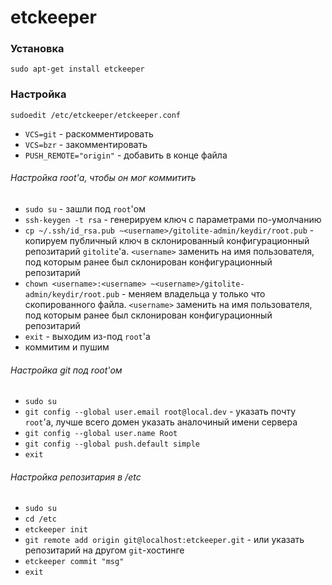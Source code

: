 etckeeper
==
### Установка
`sudo apt-get install etckeeper`

### Настройка
`sudoedit /etc/etckeeper/etckeeper.conf`
* `VCS=git` - раскомментировать
* `VCS=bzr` - закомментировать
* `PUSH_REMOTE="origin"` - добавить в конце файла

######  Настройка root'а, чтобы он мог коммитить
* `sudo su` - зашли под `root`'ом
* `ssh-keygen -t rsa` - генерируем ключ с параметрами по-умолчанию
* `cp ~/.ssh/id_rsa.pub ~<username>/gitolite-admin/keydir/root.pub` - копируем публичный ключ в склонированный конфигурационный репозитарий `gitolite`'а. `<username>` заменить на имя пользователя, под которым ранее был склонирован конфигурационный репозитарий
* `chown <username>:<username> ~<username>/gitolite-admin/keydir/root.pub` - меняем владельца у только что скопированного файла. `<username>` заменить на имя пользователя, под которым ранее был склонирован конфигурационный репозитарий
* `exit` - выходим из-под `root`'а
* коммитим и пушим

###### Настройка git под root'ом
* `sudo su`
* `git config --global user.email root@local.dev` - указать почту `root`'а, лучше всего домен указать аналочиный имени сервера
* `git config --global user.name Root`
* `git config --global push.default simple`
* `exit`

###### Настройка репозитария в /etc
* `sudo su`
* `cd /etc`
* `etckeeper init`
* `git remote add origin git@localhost:etckeeper.git` - или указать репозитарий на другом `git`-хостинге
* `etckeeper commit "msg"`
* `exit`
